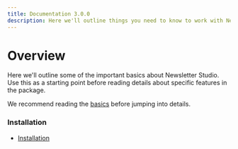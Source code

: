```yaml
---
title: Documentation 3.0.0
description: Here we'll outline things you need to know to work with Newsletter Studio
---
```



# Overview

Here we'll outline some of the important basics about Newsletter Studio. Use this as a starting point before reading details about specific features in the package.

We recommend reading the [basics](getting-started/basics.md) before jumping into details.

### Installation
* [Installation](getting-started/installation.md)


